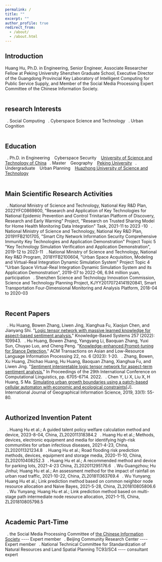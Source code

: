 ```yaml
---
permalink: /
title: ""
excerpt: ""
author_profile: true
redirect_from: 
  - /about/
  - /about.html
---
```


  
## Introduction
Huang Hu, Ph.D. in Engineering, Senior Engineer, Associate Researcher Fellow at Peking University Shenzhen Graduate School, Executive Director of the Guangdong Provincial Key Laboratory of Intelligent Computing for Public Service Supply, and Member of the Social Media Processing Expert Committee of the Chinese Information Society. 
<br/><br/>
   
## research Interests
&ensp;. Social Computing
&ensp;. Cyberspace Science and Technology 
&ensp;. Urban Cognition
<br/><br/>


## Education
&ensp;. Ph.D. in Engineering &ensp; Cyberspace Security &ensp; [University of Science and Technology of China](https://www.ustc.edu.cn/)
&ensp;. Master &ensp; Geography &ensp; [Peking University](https://www.pku.edu.cn/)
&ensp;. Undergraduate  &ensp; Urban Planning  &ensp; [Huazhong University of Science and Technology](https://www.hust.edu.cn/)
<br/><br/>


## Main Scientific Research Activities
&ensp;. National Ministry of Science and Technology, National Key R&D Plan, 2022YFC0869800, "Research and Application of Key Technologies for National Epidemic Prevention and Control Trinitarian Platform of Discovery, Research and Early Warning" Project, "Research on Trusted Sharing Model for Home Health Monitoring Data Integration" Task, 2021-11 to 2023 -10
&ensp;. National Ministry of Science and Technology, National Key R&D Plan, 2019YFB2101705, "Smart City Network Information Security Comprehensive Immunity Key Technologies and Application Demonstration" Project Topic 5 "Key Technology Simulation Verification and Application Demonstration", 2019-12 to 2023-11
&ensp;. National Ministry of Science and Technology, National Key R&D Program, 2018YFB2100604, "Urban Space Acquisition, Modeling and Virtual-Real Integration Dynamic Simulation System" Project Topic 4 "Urban Space Virtual-Real Integration Dynamic Simulation System and its Application Demonstration", 2019-07 to 2022-06, 6.94 million yuan, participation
&ensp;. Shenzhen Science and Technology Innovation Commission, Science and Technology Planning Project, KJYY20170724141920841, Smart Transportation Four-Dimensional Monitoring and Analysis Platform, 2018-04 to 2020-03
<br/><br/>


## Recent Papers
&ensp;. Hu Huang, Bowen Zhang, Liwen Jing, Xianghua Fu, Xiaojun Chen, and Jianyang Shi. "[Logic tensor network with massive learned knowledge for aspect-based sentiment analysis.](https://www.sciencedirect.com/science/article/abs/pii/S095070512201036X)" Knowledge-Based Systems 257 (2022): 109943. 
&ensp;. Hu Huang, Bowen Zhang, Yangyang Li, Baoquan Zhang, Yuxi Sun, Chuyao Luo, and Cheng Peng. "[Knowledge-enhanced Prompt-tuning for Stance Detection.](http://www.liyangyang.com/wp-content/uploads/2023/06/TALLIP23-StanceDetection-YangyangLi.pdf)" ACM Transactions on Asian and Low-Resource Language Information Processing 22, no. 6 (2023): 1-20.
&ensp;. Zhang, Bowen, Xu Huang, Zhichao Huang, Hu Huang, Baoquan Zhang, Xianghua Fu, and Liwen Jing. "[Sentiment interpretable logic tensor network for aspect-term sentiment analysis.](https://aclanthology.org/2022.coling-1.582.pdf)" In Proceedings of the 29th International Conference on Computational Linguistics, pp. 6705-6714. 2022. 
&ensp;. Chen Y, Li X, Liu X, H Huang, S Ma. [Simulating urban growth boundaries using a patch-based cellular automaton with economic and ecological constraints](https://www.tandfonline.com/doi/abs/10.1080/13658816.2018.1514119)[J]. International Journal of Geographical Information Science, 2019, 33(1): 55-80. 
<br/><br/>


## Authorized Invention Patent
&ensp;. Huang Hu et al.; A guided talent policy welfare calculation method and device, 2023-8-04, China, ZL202011318384.2
&ensp;. Huang Hu et al.; Methods, devices, electronic equipment and media for identifying high-risk communities for urban infectious diseases, 2021-4-23, China, ZL202011321234.8
&ensp;. Huang Hu et al.; Road flooding risk prediction methods, devices, equipment and storage media, 2020-11-10, China, ZL202010408252.3
&ensp;. Huang Hu et al.; A recommended method and device for parking lots, 2021-4-23 China, ZL202011295176.6
&ensp;. Wu Guangzhou; Hu Jinhui; Huang Hu et al.; An assessment method for the impact of rainfall on urban road traffic, 2021-10-22, China, ZL201811363769.4
&ensp;. Wu Yunyang; Huang Hu et al.; Link prediction method based on common neighbor node resource allocation and Naive Bayes, 2021-5-28, China, ZL201810805806.6
&ensp;. Wu Yunyang; Huang Hu et al.; Link prediction method based on multi-stage path intermediate node resource allocation, 2021-1-15, China, ZL201810805798.5
<br/><br/>

## Academic Part-Time
&ensp;. the Social Media Processing Committee of [the Chinese Information Society](https://www.cipsc.org.cn/index.aspx) ---- Expert member 
&ensp;. Beijing Community Research Center ---- Expert member
&ensp;. National Technical Committee for Standardization of Natural Resources and Land Spatial Planning TC93/SC4 ---- consultant expert
<br/><br/>
